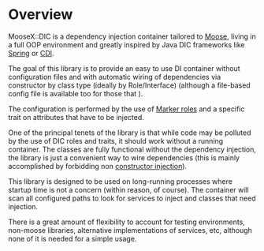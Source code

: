 # Overview

MooseX::DIC is a dependency injection container tailored to
[Moose](https://metacpan.org/pod/Moose), living in a full OOP environment and
greatly inspired by Java DIC frameworks like
[Spring](https://docs.spring.io/spring/docs/current/spring-framework-reference/html/beans.html)
or [CDI](http://docs.oracle.com/javaee/6/tutorial/doc/gjbnr.html).

The goal of this library is to provide an easy to use DI container without
configuration files and with automatic wiring of dependencies via constructor
by class type (ideally by Role/Interface) (although a file-based config file
is available too for those that ).

The configuration is performed by the use of
[Marker roles](https://en.wikipedia.org/wiki/Marker_interface_pattern) and a
specific trait on attributes that have to be injected.

One of the principal tenets of the library is that while code may be polluted
by the use of DIC roles and traits, it should work without a running container.
The classes are fully functional without the dependency injection, the library
is just a convenient way to wire dependencies (this is mainly accomplished by
forbidding non [constructor injection](https://en.wikipedia.org/wiki/Dependency_injection#Constructor_injection)).

This library is designed to be used on long-running processes where startup
time is not a concern (within reason, of course). The container will scan all
configured paths to look for services to inject and classes that need
injection.

There is a great amount of flexibility to account for testing environments,
non-moose libraries, alternative implementations of services, etc, although
none of it is needed for a simple usage.
